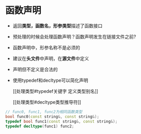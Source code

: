 #  函数声明

- 返回**类型，函数名，形参类型**描述了函数接口
- 预处理的时候会处理函数声明？函数声明发生在链接文件之前?
- 函数声明中，形参名称不是必须的
- 建议在**头文件**中声明，在**源文件**中定义
- 声明但不定义是合法的
- 使用typedef和decltype可以简化声明

  [[处理类型#typedef关键字 定义类型别名]]
  
  [[处理类型#decltype类型推导符]]
  
```c++
// func0, func1, func2为相同函数类型
bool func0(const string&, const string&);
typedef bool func1(const string&, const string&);
typedef decltype(func1) func2;
```